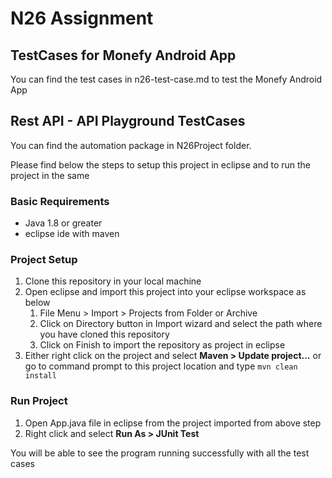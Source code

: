 # N26 Assignment

## TestCases for Monefy Android App

You can find the test cases in n26-test-case.md to test the Monefy Android App

## Rest API - API Playground TestCases

You can find the automation package in N26Project folder.

Please find below the steps to setup this project in eclipse and to run the project in the same

### Basic Requirements
- Java 1.8 or greater
- eclipse ide with maven

### Project Setup

  1. Clone this repository in your local machine
  2. Open eclipse and import this project into your eclipse workspace as below
        1. File Menu > Import > Projects from Folder or Archive
        2. Click on Directory button in Import wizard and select the path where you have cloned this repository
        3. Click on Finish to import the repository as project in eclipse
  3. Either right click on the project and select **Maven > Update project...** or go to command prompt to this project location and type `mvn clean install`
  
### Run Project

1. Open App.java file in eclipse from the project imported from above step
2. Right click and select **Run As > JUnit Test**

You will be able to see the program running successfully with all the test cases
